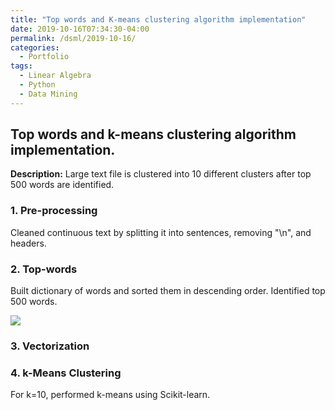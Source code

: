 ```yaml
---
title: "Top words and K-means clustering algorithm implementation"
date: 2019-10-16T07:34:30-04:00
permalink: /dsml/2019-10-16/
categories:
  - Portfolio
tags:
  - Linear Algebra
  - Python
  - Data Mining
---
```


## Top words and k-means clustering algorithm implementation.

**Description:** Large text file is clustered into 10 different clusters after top 500 words are identified.

### 1. Pre-processing

Cleaned continuous text by splitting it into sentences, removing "\n", and headers.

### 2. Top-words

Built dictionary of words and sorted them in descending order. Identified top 500 words.

<img src="/images/advanced-data-mining/HW2.png?raw=true"/>

### 3. Vectorization

### 4. k-Means Clustering

For k=10, performed k-means using Scikit-learn.
